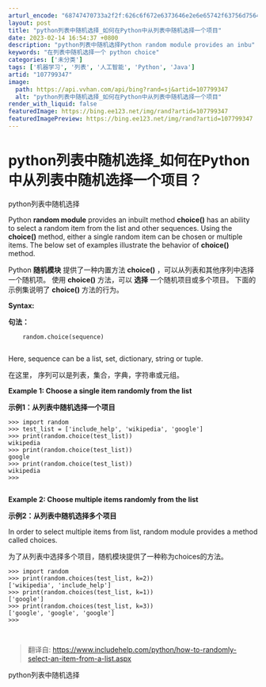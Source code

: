 ```yaml
---
arturl_encode: "68747470733a2f2f:626c6f672e6373646e2e6e65742f63756d756469303732332f:61727469636c652f64657461696c732f313037373939333437"
layout: post
title: "python列表中随机选择_如何在Python中从列表中随机选择一个项目"
date: 2023-02-14 16:54:37 +0800
description: "python列表中随机选择Python random module provides an inbu"
keywords: "在列表中随机选择一个 python choice"
categories: ['未分类']
tags: ['机器学习', '列表', '人工智能', 'Python', 'Java']
artid: "107799347"
image:
  path: https://api.vvhan.com/api/bing?rand=sj&artid=107799347
  alt: "python列表中随机选择_如何在Python中从列表中随机选择一个项目"
render_with_liquid: false
featuredImage: https://bing.ee123.net/img/rand?artid=107799347
featuredImagePreview: https://bing.ee123.net/img/rand?artid=107799347
---
```


# python列表中随机选择\_如何在Python中从列表中随机选择一个项目？

python列表中随机选择

Python
**random module**
provides an inbuilt method
**choice()**
has an ability to select a random item from the list and other sequences. Using the
**choice()**
method, either a single random item can be chosen or multiple items. The below set of examples illustrate the behavior of
**choice()**
method.

Python
**随机模块**
提供了一种内置方法
**choice()**
，可以从列表和其他序列中选择一个随机项。 使用
**choice()**
方法，可以
**选择**
一个随机项目或多个项目。 下面的示例集说明了
**choice()**
方法的行为。

**Syntax:**

**句法：**

```
    random.choice(sequence) 


```

Here,
sequence
can be a list, set, dictionary, string or tuple.

在这里， 序列可以是列表，集合，字典，字符串或元组。

**Example 1: Choose a single item randomly from the list**

**示例1：从列表中随机选择一个项目**

```
>>> import random
>>> test_list = ['include_help', 'wikipedia', 'google']
>>> print(random.choice(test_list))
wikipedia
>>> print(random.choice(test_list))
google
>>> print(random.choice(test_list))
wikipedia
>>>


```

**Example 2: Choose multiple items randomly from the list**

**示例2：从列表中随机选择多个项目**

In order to select multiple items from list, random module provides a method called choices.

为了从列表中选择多个项目，随机模块提供了一种称为choices的方法。

```
>>> import random
>>> print(random.choices(test_list, k=2))
['wikipedia', 'include_help']
>>> print(random.choices(test_list, k=1))
['google']
>>> print(random.choices(test_list, k=3))
['google', 'google', 'google']
>>>



```

> 翻译自:
> <https://www.includehelp.com/python/how-to-randomly-select-an-item-from-a-list.aspx>

python列表中随机选择